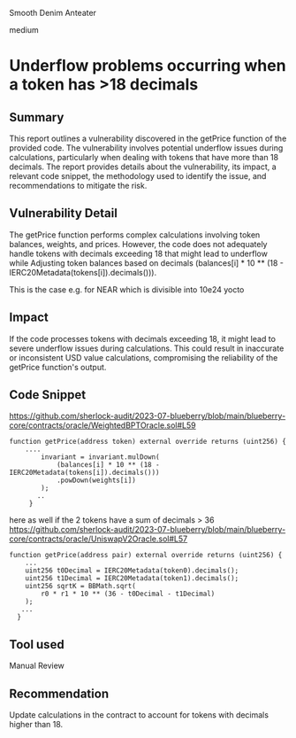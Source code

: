 Smooth Denim Anteater

medium

# Underflow problems occurring when a token has >18 decimals
## Summary
This report outlines a vulnerability discovered in the getPrice function of the provided code. The vulnerability involves potential underflow issues during calculations, particularly when dealing with tokens that have more than 18 decimals. The report provides details about the vulnerability, its impact, a relevant code snippet, the methodology used to identify the issue, and recommendations to mitigate the risk.

## Vulnerability Detail
The getPrice function performs complex calculations involving token balances, weights, and prices. However, the code does not adequately handle tokens with decimals exceeding 18 that  might lead to underflow while Adjusting token balances based on decimals 
(balances[i] * 10 ** (18 - IERC20Metadata(tokens[i]).decimals())).

This is the case e.g. for NEAR which is divisible into 10e24 yocto

## Impact
If the code processes tokens with decimals exceeding 18, it might lead to severe underflow issues during calculations. This could result in inaccurate or inconsistent USD value calculations, compromising the reliability of the getPrice function's output.

## Code Snippet
https://github.com/sherlock-audit/2023-07-blueberry/blob/main/blueberry-core/contracts/oracle/WeightedBPTOracle.sol#L59

 
    function getPrice(address token) external override returns (uint256) {
        ....
            invariant = invariant.mulDown(
                (balances[i] * 10 ** (18 - IERC20Metadata(tokens[i]).decimals()))
                .powDown(weights[i])
            );
           ..
         }

here as well if the 2 tokens have a sum of decimals > 36
https://github.com/sherlock-audit/2023-07-blueberry/blob/main/blueberry-core/contracts/oracle/UniswapV2Oracle.sol#L57


    function getPrice(address pair) external override returns (uint256) {
        ...
        uint256 t0Decimal = IERC20Metadata(token0).decimals();
        uint256 t1Decimal = IERC20Metadata(token1).decimals();
        uint256 sqrtK = BBMath.sqrt(
            r0 * r1 * 10 ** (36 - t0Decimal - t1Decimal)
        );
       ...
      }

## Tool used
Manual Review

## Recommendation
Update calculations in the contract to account for tokens with decimals higher than 18.

